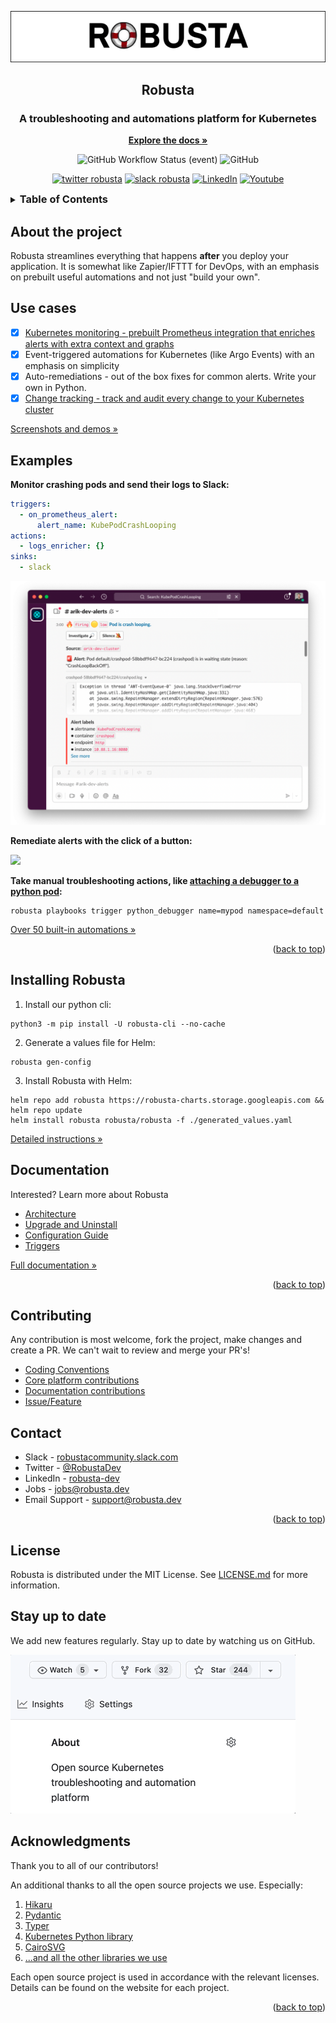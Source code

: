<div align="center">
  <p>
    <a href="https://home.robusta.dev/" target="_blank">
        <img src="./logos/Robusta_readme.png" alt="Robusta Logo">
    </a>
</p>
  <h2>Robusta</h2>
    <h3>A troubleshooting and automations platform for Kubernetes</h3>
   <a href="https://docs.robusta.dev/master/"><strong>Explore the docs »</strong></a>
  <p>

  ![GitHub Workflow Status (event)](https://img.shields.io/github/workflow/status/robusta-dev/robusta/Test%20robusta%20with%20pytest?event=push&label=Build&style=flat-square)
  ![GitHub](https://img.shields.io/github/license/robusta-dev/robusta?color=orange&label=License&logoColor=Greed&style=flat-square)

  [![twitter robusta](https://img.shields.io/twitter/follow/RobustaDev?logo=twitter&color=blue&label=@RobustaDev&style=flat-square)](https://twitter.com/RobustaDev)
  [![slack robusta](https://img.shields.io/badge/Slack-Join-4A154B?style=flat-square&logo=slack&logoColor=white)](https://join.slack.com/t/robustacommunity/shared_invite/zt-10rkepc5s-FnXKvGjrBmiTkKdrgDr~wg)
 <a href="https://www.linkedin.com/company/robusta-dev/"><img alt="LinkedIn" title="LinkedIn" src="https://img.shields.io/badge/-LinkedIn-blue?style=flat-square&logo=Linkedin&logoColor=white"/></a>
  <a href="https://www.youtube.com/channel/UCeLrAOI3anJAfO3BrYVB62Q"><img alt="Youtube" title="Youtube" src="https://img.shields.io/youtube/channel/subscribers/UCeLrAOI3anJAfO3BrYVB62Q?color=%23ff0000&label=Robusta%20Dev&logo=youtube&logoColor=%23ff0000&style=flat-square"/></a>
</div>

<div id="top"></div>
<!-- TABLE OF CONTENTS -->
<details>
  <summary><h3 style="display:inline;">Table of Contents</h3></summary>
  <ol>
    <li>
      <a href="#about-the-project">About The Project</a>
    </li>
    <li>
      <a href="#use-cases">Use cases</a>
    </li>
    <li><a href="#examples">Examples</a></li>
    <li><a href="#installing-robusta">Installing</a></li>
    <li><a href="#documentation">Documentation</a></li>
    <li><a href="#contributing">Contributing</a></li>
    <li><a href="#contact">Contact</a></li>
    <li><a href="#license">License</a></li>
    <li><a href="#stay-up-to-date">Stay up to date</a></li>
    <li><a href="#acknowledgments">Acknowledgments</a></li>
  </ol>
</details>

## About the project
Robusta streamlines everything that happens **after** you deploy your application. It is somewhat like Zapier/IFTTT for DevOps, with an emphasis on prebuilt useful automations and not just "build your own".

## Use cases

- [X] [Kubernetes monitoring - prebuilt Prometheus integration that enriches alerts with extra context and graphs](https://home.robusta.dev/prometheus-based-monitoring/?from=github)
- [X] Event-triggered automations for Kubernetes (like Argo Events) with an emphasis on simplicity
- [X] Auto-remediations - out of the box fixes for common alerts. Write your own in Python.
- [X] [Change tracking - track and audit every change to your Kubernetes cluster](http://home.robusta.dev/ui?from=github)

[Screenshots and demos »](http://robusta.dev/?from=github)


## Examples

**Monitor crashing pods and send their logs to Slack:**

```yaml
triggers:
  - on_prometheus_alert:
      alert_name: KubePodCrashLooping
actions:
  - logs_enricher: {}
sinks:
  - slack
```

![](./docs/images/crash-report.png)

**Remediate alerts with the click of a button:**

![](./docs/images/alert_on_hpa_reached_limit1.png)

**Take manual troubleshooting actions, like [attaching a debugger to a python pod](https://docs.robusta.dev/master/catalog/actions/python-troubleshooting.html#python-debugger):**

```commandline
robusta playbooks trigger python_debugger name=mypod namespace=default
```

[Over 50 built-in automations »](https://docs.robusta.dev/master/catalog/actions/index.html)

<p align="right">(<a href="#top">back to top</a>)</p>

## Installing Robusta

1. Install our python cli:

```commandline
python3 -m pip install -U robusta-cli --no-cache
```

2. Generate a values file for Helm:
```commandline
robusta gen-config
```

3. Install Robusta with Helm:
```commandline
helm repo add robusta https://robusta-charts.storage.googleapis.com && helm repo update
helm install robusta robusta/robusta -f ./generated_values.yaml
```

[Detailed instructions »](https://docs.robusta.dev/master/installation.html)

<!-- <p align="right">(<a href="#top">back to top</a>)</p> -->

## Documentation
Interested? Learn more about Robusta

* [Architecture](https://docs.robusta.dev/master/architecture.html)
* [Upgrade and Uninstall](https://docs.robusta.dev/master/upgrade.html)
* [Configuration Guide](https://docs.robusta.dev/master/user-guide/configuration.html)
* [Triggers](https://docs.robusta.dev/master/catalog/triggers/index.html)

[Full documentation »](https://docs.robusta.dev/master/index.html)
<p align="right">(<a href="#top">back to top</a>)</p>

## Contributing
Any contribution is most welcome, fork the project, make changes and create a PR. We can't wait to review and merge your PR's!

* [Coding Conventions](https://docs.robusta.dev/master/developer-guide/platform/coding-conventions.html#formatting-and-coding-conventions)
* [Core platform contributions](https://docs.robusta.dev/master/developer-guide/platform/dev-setup.html)
* [Documentation contributions](https://docs.robusta.dev/master/developer-guide/platform/docs-contributions.html)
* [Issue/Feature](https://github.com/robusta-dev/robusta/issues)

## Contact

* Slack - [robustacommunity.slack.com](https://join.slack.com/t/robustacommunity/shared_invite/zt-10rkepc5s-FnXKvGjrBmiTkKdrgDr~wg)
* Twitter - [@RobustaDev](https://twitter.com/RobustaDev)
* LinkedIn - [robusta-dev](https://www.linkedin.com/company/robusta-dev/)
* Jobs - [jobs@robusta.dev ](mailto:jobs@robusta.dev)
* Email Support - [support@robusta.dev ](mailto:support@robusta.dev )

<p align="right">(<a href="#top">back to top</a>)</p>

## License
Robusta is distributed under the MIT License. See [LICENSE.md](https://github.com/robusta-dev/robusta/blob/master/LICENSE) for more information.


## Stay up to date
We add new features regularly. Stay up to date by watching us on GitHub.

![](./docs/images/star-repo.gif)


## Acknowledgments
Thank you to all of our contributors!

An additional thanks to all the open source projects we use. Especially:

1. [Hikaru](https://hikaru.readthedocs.io/)
2. [Pydantic](https://pydantic-docs.helpmanual.io/)
3. [Typer](https://typer.tiangolo.com/tutorial/options/)
4. [Kubernetes Python library](https://github.com/kubernetes-client/python/)
5. [CairoSVG](https://github.com/Kozea/CairoSVG)
6. [...and all the other libraries we use](https://github.com/robusta-dev/robusta/network/dependencies)

Each open source project is used in accordance with the relevant licenses.
Details can be found on the website for each project.
<p align="right">(<a href="#top">back to top</a>)</p>
